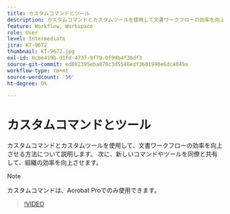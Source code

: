 ```yaml
---
title: カスタムコマンドとツール
description: カスタムコマンドとカスタムツールを使用して文書ワークフローの効率を向上させる方法について説明します。
feature: Workflow, Workspace
role: User
level: Intermediate
jira: KT-9672
thumbnail: KT-9672.jpg
exl-id: 0cbe419b-d1fd-4737-9f79-0f99b4f38df3
source-git-commit: ed082395eba870c3d5546edf3601990e6dc4049a
workflow-type: tm+mt
source-wordcount: '56'
ht-degree: 0%

---
```


# カスタムコマンドとツール

カスタムコマンドとカスタムツールを使用して、文書ワークフローの効率を向上させる方法について説明します。 次に、新しいコマンドやツールを同僚と共有して、組織の効率を向上させます。

>[!NOTE]
>
>カスタムコマンドは、Acrobat Proでのみ使用できます。

>[!VIDEO](https://video.tv.adobe.com/v/340545?quality=12&learn=on&hidetitle=true)
